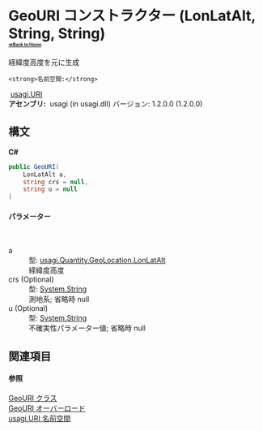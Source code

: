 # GeoURI コンストラクター (LonLatAlt, String, String)<div style="font-size:30%"><a href="https://github.com/usagi/usagi.cs/blob/master/docs/Home.md">≪Back to Home</a></div> 

経緯度高度を元に生成


    <strong>名前空間:</strong>
&nbsp;<a href="N_usagi_URI.md">usagi.URI</a><br /><strong>アセンブリ:</strong>
&nbsp;usagi (in usagi.dll) バージョン: 1.2.0.0 (1.2.0.0)

## 構文

**C#**<br />
``` C#
public GeoURI(
	LonLatAlt a,
	string crs = null,
	string u = null
)
```


#### パラメーター
&nbsp;<dl><dt>a</dt><dd>型: <a href="T_usagi_Quantity_GeoLocation_LonLatAlt.md">usagi.Quantity.GeoLocation.LonLatAlt</a><br />経緯度高度</dd><dt>crs (Optional)</dt><dd>型: <a href="http://msdn2.microsoft.com/ja-jp/library/s1wwdcbf" target="_blank">System.String</a><br />測地系; 省略時 null</dd><dt>u (Optional)</dt><dd>型: <a href="http://msdn2.microsoft.com/ja-jp/library/s1wwdcbf" target="_blank">System.String</a><br />不確実性パラメーター値; 省略時 null</dd></dl>

## 関連項目


#### 参照
<a href="T_usagi_URI_GeoURI.md">GeoURI クラス</a><br /><a href="Overload_usagi_URI_GeoURI__ctor.md">GeoURI オーバーロード</a><br /><a href="N_usagi_URI.md">usagi.URI 名前空間</a><br />
